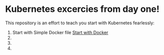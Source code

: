 <h1>Kubernetes excercies from day one!</h1>
<div>

This repository is an effort to teach you start with Kubernetes fearlessly:
  1. Start with Simple Docker file <a href="docker-2-k8s">Start with Docker</a>
  2. 
  3. 
  4.   
</div>  
